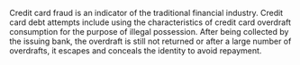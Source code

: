 Credit card fraud is an indicator of the traditional financial industry. Credit card debt attempts include using the characteristics of credit card overdraft consumption for the purpose of illegal possession. After being collected by the issuing bank, the overdraft is still not returned or after a large number of overdrafts, it escapes and conceals the identity to avoid repayment.
